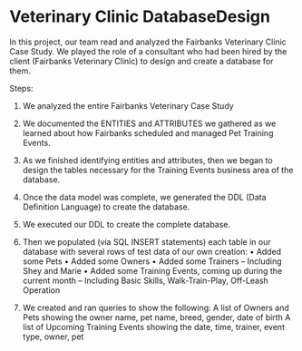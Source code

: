 # Veterinary Clinic DatabaseDesign
In this project, our team read and analyzed the Fairbanks Veterinary Clinic Case Study. We played the role of a consultant who had been hired by the client (Fairbanks Veterinary Clinic) to design and create a database for them.

Steps:

1. We analyzed the entire Fairbanks Veterinary Case Study
2. We documented the ENTITIES and ATTRIBUTES we gathered as we learned about how Fairbanks scheduled and managed Pet Training Events.

3. As we finished identifying entities and attributes, then we began to design the tables necessary for the Training Events business area of the database.
4. Once the data model was complete, we generated the DDL (Data Definition Language) to create the database.
5. We executed our DDL to create the complete database.

6. Then we populated (via SQL INSERT statements) each table in our database with several rows of test data of our own creation:
• Added some Pets 
• Added some Owners 
• Added some Trainers – Including Shey and Marie
• Added some Training Events, coming up during the current month – Including Basic Skills, Walk-Train-Play, Off-Leash Operation

7. We created and ran queries to show the following:
A list of Owners and Pets showing the owner name, pet name, breed, gender, date of birth
A list of Upcoming Training Events showing the date, time, trainer, event type, owner, pet
